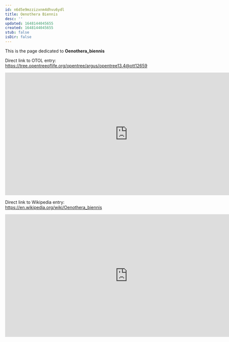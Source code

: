 ```yaml
---
id: n6d5e9mzzizxnm4dhvu6ydl
title: Oenothera Biennis
desc: ''
updated: 1648144045655
created: 1648144045655
stub: false
isDir: false
---
```

This is the page dedicated to **Oenothera_biennis**


Direct link to OTOL entry: https://tree.opentreeoflife.org/opentree/argus/opentree13.4@ott12659



<html>
    <body>
    <iframe src="https://tree.opentreeoflife.org/opentree/argus/opentree13.4@ott12659"
    width="800" height="400" frameborder="0" allowfullscreen> </iframe>
    </body>
</html>
    


Direct link to Wikipedia entry: https://en.wikipedia.org/wiki/Oenothera_biennis



<html>
    <body>
    <iframe src="https://en.wikipedia.org/wiki/Oenothera_biennis"
    width="800" height="400" frameborder="0" allowfullscreen> </iframe>
    </body>
</html>
    
